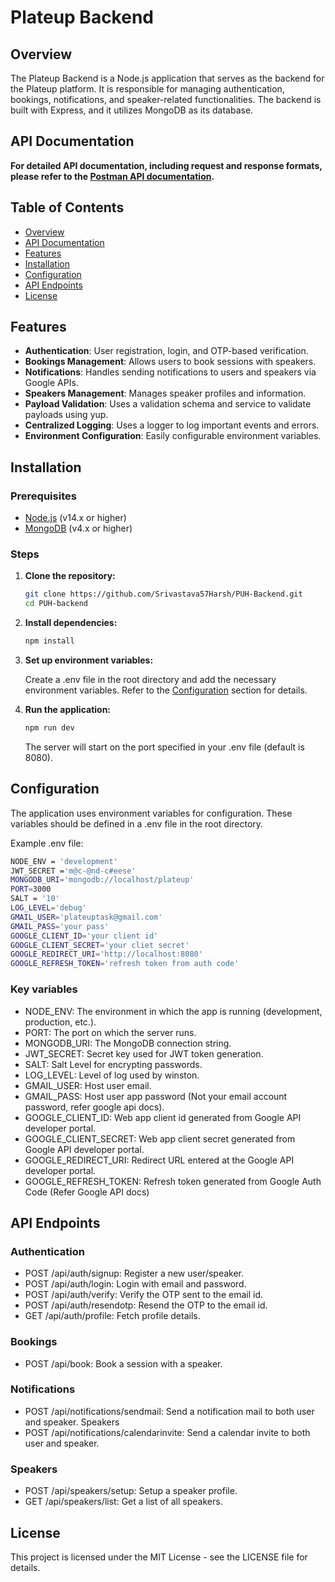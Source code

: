# Plateup Backend

## Overview

The Plateup Backend is a Node.js application that serves as the backend for the Plateup platform. It is responsible for managing authentication, bookings, notifications, and speaker-related functionalities. The backend is built with Express, and it utilizes MongoDB as its database.

## API Documentation

**For detailed API documentation, including request and response formats, please refer to the [Postman API documentation](https://documenter.getpostman.com/view/19203184/2sA3s7i8hc#intro).**

## Table of Contents

- [Overview](#overview)
- [API Documentation](#api-documentation)
- [Features](#features)
- [Installation](#installation)
- [Configuration](#configuration)
- [API Endpoints](#api-endpoints)
- [License](#license)

## Features

- **Authentication**: User registration, login, and OTP-based verification.
- **Bookings Management**: Allows users to book sessions with speakers.
- **Notifications**: Handles sending notifications to users and speakers via Google APIs.
- **Speakers Management**: Manages speaker profiles and information.
- **Payload Validation**: Uses a validation schema and service to validate payloads using yup.
- **Centralized Logging**: Uses a logger to log important events and errors.
- **Environment Configuration**: Easily configurable environment variables.

## Installation

### Prerequisites

- [Node.js](https://nodejs.org/en/) (v14.x or higher)
- [MongoDB](https://www.mongodb.com/) (v4.x or higher)

### Steps

1. **Clone the repository:**

   ```bash
   git clone https://github.com/Srivastava57Harsh/PUH-Backend.git
   cd PUH-backend
   ```

2. **Install dependencies:**

   ```bash
   npm install
   ```

3. **Set up environment variables:**

    Create a .env file in the root directory and add the necessary environment variables. Refer to the [Configuration](#configuration) section for details.

4. **Run the application:**

    ```bash
    npm run dev
    ```

    The server will start on the port specified in your .env file (default is 8080).

## Configuration

The application uses environment variables for configuration. These variables should be defined in a .env file in the root directory.

Example .env file:

```bash
NODE_ENV = 'development'
JWT_SECRET ='m@c-@nd-c#eese'
MONGODB_URI='mongodb://localhost/plateup'
PORT=3000
SALT = '10'
LOG_LEVEL='debug'
GMAIL_USER='plateuptask@gmail.com'
GMAIL_PASS='your pass'
GOOGLE_CLIENT_ID='your client id'
GOOGLE_CLIENT_SECRET='your cliet secret'
GOOGLE_REDIRECT_URI='http://localhost:8080'
GOOGLE_REFRESH_TOKEN='refresh token from auth code'
```

### Key variables

- NODE_ENV: The environment in which the app is running (development, production, etc.).
- PORT: The port on which the server runs.
- MONGODB_URI: The MongoDB connection string.
- JWT_SECRET: Secret key used for JWT token generation.
- SALT: Salt Level for encrypting passwords.
- LOG_LEVEL: Level of log used by winston.
- GMAIL_USER: Host user email.
- GMAIL_PASS: Host user app password (Not your email account password, refer google api docs).
- GOOGLE_CLIENT_ID: Web app client id generated from Google API developer portal.
- GOOGLE_CLIENT_SECRET: Web app client secret generated from Google API developer portal.
- GOOGLE_REDIRECT_URI: Redirect URL entered at the Google API developer portal.
- GOOGLE_REFRESH_TOKEN: Refresh token generated from Google Auth Code (Refer Google API docs)

## API Endpoints

### Authentication
- POST /api/auth/signup: Register a new user/speaker.
- POST /api/auth/login: Login with email and password.
- POST /api/auth/verify: Verify the OTP sent to the email id.
- POST /api/auth/resendotp: Resend the OTP to the email id.
- GET /api/auth/profile: Fetch profile details.

### Bookings
- POST /api/book: Book a session with a speaker.

### Notifications
- POST /api/notifications/sendmail: Send a notification mail to both user and speaker.
Speakers
- POST /api/notifications/calendarinvite: Send a calendar invite to both user and speaker.

### Speakers
- POST /api/speakers/setup: Setup a speaker profile.
- GET /api/speakers/list: Get a list of all speakers.


## License

This project is licensed under the MIT License - see the LICENSE file for details.
